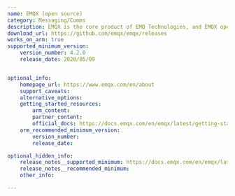 ```yaml
---
name: EMQX (open source)
category: Messaging/Comms
description: EMQX is the core product of EMQ Technologies, and EMQX open source is a community-supported open-source MQTT broker. EMQX is a reliable and scalable MQTT messaging platform.
download_url: https://github.com/emqx/emqx/releases
works_on_arm: true
supported_minimum_version:
    version_number: 4.2.0
    release_date: 2020/05/09


optional_info:
    homepage_url: https://www.emqx.com/en/about
    support_caveats:
    alternative_options:
    getting_started_resources:
        arm_content:
        partner_content:
        official_docs: https://docs.emqx.com/en/emqx/latest/getting-started/getting-started.html#install-emqx
    arm_recommended_minimum_version:
        version_number:
        release_date:

optional_hidden_info:
    release_notes__supported_minimum: https://docs.emqx.com/en/emqx/latest/changes/changes-ce-v4.html#_4-2-0
    release_notes__recommended_minimum:
    other_info:

---
```

